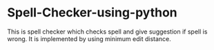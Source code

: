 # Spell-Checker-using-python
This is spell checker which checks spell and give suggestion if spell is wrong. It is implemented by using minimum edit distance.
